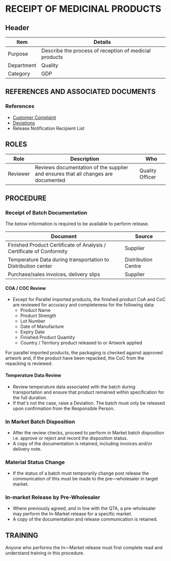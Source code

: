 # RECEIPT OF MEDICINAL PRODUCTS

## Header

|Item          |Details |
|--------------|---------------------------|
|Purpose       |Describe the process of reception of medicial products|
|Department    |Quality |
|Category     |GDP|

## REFERENCES AND ASSOCIATED DOCUMENTS

### References

* [Customer Complaint][ZIWKI] 
* [Deviations][XCEUG]
* Release Notification Recipient List

## ROLES

Role     |   Description    |   Who
------   |   --------       |  ----
Reviewer | Reviews documentation of the supplier and ensures that all changes are documented | Quality Officer

## PROCEDURE

### Receipt of Batch Documentation

The below information is required to be available to perform release.

| Document                                                       | Source              |
| -------------------------------------------------------------- | ------------------- |
| Finished Product Certificate of Analysis / Certificate of Conformity | Supplier            |
| Temperature Data during transportation to Distribution center  | Distribution Centre |
| Purchase/sales invoices, delivery slips                        | Supplier            |

#### COA / COC Review

* Except for Parallel imported products, the finished product CoA and CoC are reviewed for accuracy and completeness for the following data:
  * Product Name
  * Product Strength
  * Lot Number
  * Date of Manufacture
  * Expiry Date
  * Finished Product Quantity
  * Country / Territory product released to or Artwork applied

For parallel imported products, the packaging is checked against approved artwork and, if the product have been repacked, the CoC from the repacking is reviewed.

#### Temperature Data Review

* Review temperature data associated with the batch during transportation and ensure that product remained within specification for the full duration.
* If that's not the case, raise a Deviation. The batch must only be released upon confirmation from the Responsible Person.

### In Market Batch Disposition

* After the review checks, proceed to perform in Market batch disposition i.e. approve or reject and record the disposition status.
* A copy of the documentation is retained, including invoices and/or delivery note.

### Material Status Change

* If the status of a batch must temporarily change post release the communication of this must be made to the pre—wholesaler in target market.

### In-market Release by Pre-Wholesaler 

* Where previously agreed, and in line with the QTA, a pre-wholesaler may perform the In-Market release for a specific market.
* A copy of the documentation and release communication is retained.

## TRAINING

Anyone who performs the In—Market release must first complete read and understand training in this procedure.

[GMP Guidelines]: https://ec.europa.eu/health/documents/eudralex/vol-4_en]
[GDP Guidelines]: https://eur-lex.europa.eu/LexUriServ/LexUriServ.do?uri=OJ:C:2013:343:0001:0014:EN:PDF
[GVP Guidelines]: https://www.ema.europa.eu/en/documents/regulatory-procedural-guideline/guideline-good-pharmacovigilance-practices-gvp-module-vi-collection-management-submission-reports_en.pdf
[Directive 2010/84/EU]: https://ec.europa.eu/health/sites/health/files/files/eudralex/vol-1/dir_2010_84/dir_2010_84_en.pdf
[Regulation EU No 1235/2010]: https://eur-lex.europa.eu/legal-content/EN/TXT/?uri=CELEX:32010R1235
[AMXWS]: /procedures/Procedure_GDP_AMXWS_Management_of_Standard_Operating_Procedures.md
[XIDEX]: /procedures/Procedure_GDP_XIDEX_Responsible_Person.md
[BWRPX]: /procedures/Procedure_GDP_BWRPX_Documentation_Control.md
[XCEUG]: /procedures/Procedure_GDP_XCEUG_Deviations.md
[UYNEF]: /procedures/Procedure_GDP_UYNEF_Change_Control.md
[OZCFN]: /procedures/Procedure_GDP_OZCFN_Management_Review_And_Monitoring.md
[LBHIY]: /procedures/Procedure_GDP_LBHIY_Quality_Risk_Management.md
[ZWJPR]: /procedures/Procedure_GDP_ZWJPR_Training.md
[VQICE]: /procedures/Procedure_GDP_VQICE_Receipt_Of_Medicinal_Products.md
[AGTXC]: /procedures/Procedure_GDP_AGTXC_Establishing_The_Authority_Of_Suppliers_To_Supply_Medicinal_Products.md
[ZIWKI]: /procedures/Procedure_GDP_ZIWKI_Customer_Complaints.md
[VOZWP]: /procedures/Procedure_GDP_VOZWP_Recall_Procedure.md
[HBQIN]: /procedures/Procedure_GDP_HBQIN_Outsourced_Activities.md
[GMQHI]: /procedures/Procedure_GDP_GMQHI_Self_Inspections.md
[VTOMR]: /procedures/Procedure_GDP_VTOMR_Falsified_Medicinal_Products.md
[BMAXZ]: /procedures/Procedure_GDP_BMAXZ_Medicinal_Product_Returns.md
[YUISV]: /procedures/Procedure_GDP_YUISV_CAPA.md
[QEAIC]: /procedures/Document_QEAIC_Glossary.md
[GGNHM]: /procedures/Procedure_GDP_GGNHM_Reporting_of_Adverse_Events.md
[AGDXV]: /procedures/Procedure_GDP_AGDXV_Serialisation.md
